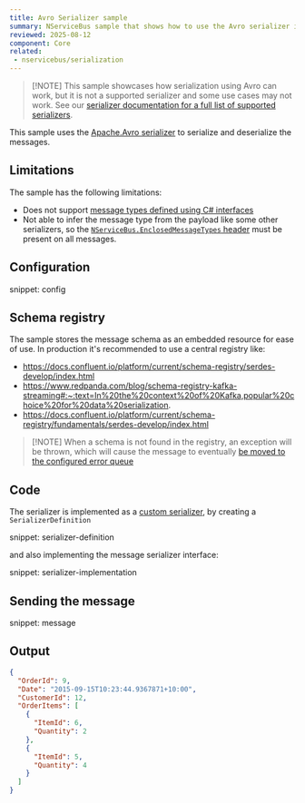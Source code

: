 ```yaml
---
title: Avro Serializer sample
summary: NServiceBus sample that shows how to use the Avro serializer in an endpoint
reviewed: 2025-08-12
component: Core
related:
 - nservicebus/serialization
---
```


> [!NOTE] This sample showcases how serialization using Avro can work, but it is not a supported serializer and some use cases may not work. See our [serializer documentation for a full list of supported serializers](/nservicebus/serialization/#supported-serializers).

This sample uses the [Apache.Avro serializer](https://www.nuget.org/packages/apache.avro) to serialize and deserialize the messages.

## Limitations

The sample has the following limitations:

- Does not support [message types defined using C# interfaces](/master/nservicebus/messaging/messages-as-interfaces.md)
- Not able to infer the message type from the payload like some other serializers, so the [`NServiceBus.EnclosedMessageTypes` header](/nservicebus/messaging/headers.md#serialization-headers-nservicebus-enclosedmessagetypes) must be present on all messages.

## Configuration

snippet: config

## Schema registry

The sample stores the message schema as an embedded resource for ease of use. In production it's recommended to use a central registry like:

- <https://docs.confluent.io/platform/current/schema-registry/serdes-develop/index.html>
- <https://www.redpanda.com/blog/schema-registry-kafka-streaming#:~:text=In%20the%20context%20of%20Kafka,popular%20choice%20for%20data%20serialization>.
- <https://docs.confluent.io/platform/current/schema-registry/fundamentals/serdes-develop/index.html>

> [!NOTE] When a schema is not found in the registry, an exception will be thrown, which will cause the message to eventually [be moved to the configured error queue](/nservicebus/recoverability/#fault-handling)

## Code

The serializer is implemented as a [custom serializer](https://docs.particular.net/nservicebus/serialization/custom-serializer), by creating a `SerializerDefinition`

snippet: serializer-definition

and also implementing the message serializer interface:

snippet: serializer-implementation

## Sending the message

snippet: message

## Output

```json
{
  "OrderId": 9,
  "Date": "2015-09-15T10:23:44.9367871+10:00",
  "CustomerId": 12,
  "OrderItems": [
    {
      "ItemId": 6,
      "Quantity": 2
    },
    {
      "ItemId": 5,
      "Quantity": 4
    }
  ]
}
```
